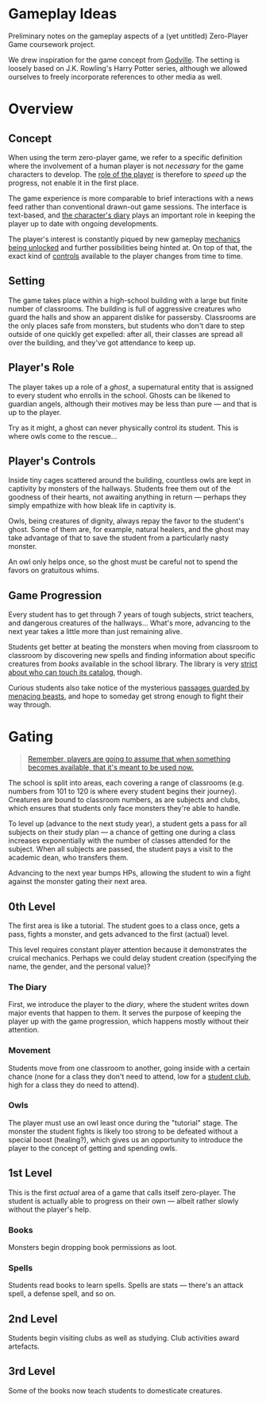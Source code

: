 # Gameplay Ideas

Preliminary notes on the gameplay aspects of a (yet untitled) Zero-Player Game
coursework project. 

We drew inspiration for the game concept from [Godville](https://en.wikipedia.org/wiki/Godville).
The setting is loosely based on J.K. Rowling's Harry Potter series, although
we allowed ourselves to freely incorporate references to other media as well.

# Overview

## Concept

When using the term zero-player game, we refer to a specific definition
where the involvement of a human player is not _necessary_ for the game
characters to develop. The [role of the player](#players-role) is therefore
to _speed up_ the progress, not enable it in the first place.

The game experience is more comparable to brief interactions
with a news feed rather than conventional drawn-out game sessions.
The interface is text-based, and [the character's diary](#diary) plays
an important role in keeping the player up to date with ongoing developments.

The player's interest is constantly piqued by new gameplay [mechanics
being unlocked](#game-progression) and further possibilities being hinted at.
On top of that, the exact kind of [controls](#players-controls) available
to the player changes from time to time.

## Setting

The game takes place within a high-school building with a large but finite number
of classrooms. The building is full of aggressive creatures who guard the halls
and show an apparent dislike for passersby. Classrooms are the only places safe
from monsters, but students who don't dare to step outside of one quickly get
expelled: after all, their classes are spread all over the building, and they've
got attendance to keep up.

## Player's Role

The player takes up a role of a _ghost_, a supernatural entity that is
assigned to every student who enrolls in the school. Ghosts can be likened
to guardian angels, although their motives may be less than pure — and that
is up to the player.

Try as it might, a ghost can never physically control its student.
This is where owls come to the rescue...

## Player's Controls

Inside tiny cages scattered around the building, countless owls are
kept in captivity by monsters of the hallways. Students free them out of the
goodness of their hearts, not awaiting anything in return — perhaps
they simply empathize with how bleak life in captivity is.

Owls, being creatures of dignity, always repay the favor to the student's
ghost. Some of them are, for example, natural healers, and the ghost may take
advantage of that to save the student from a particularly nasty monster.

An owl only helps once, so the ghost must be careful not to spend the favors
on gratuitous whims.

## Game Progression

Every student has to get through 7 years of tough subjects, strict teachers,
and dangerous creatures of the hallways... What's more, advancing to the
next year takes a little more than just remaining alive.

Students get better at beating the monsters when moving from classroom
to classroom by discovering new spells and finding information about specific
creatures from _books_ available in the school library. The library is very
[strict about who can touch its catalog](#acquiring-books), though.

Curious students also take notice of the mysterious [passages guarded by
menacing beasts](#gating), and hope to someday get strong enough to
fight their way through.

# Gating

> [Remember, players are going to assume that when something becomes available, that it's meant to be used now.](https://www.gamasutra.com/blogs/JoshBycer/20160628/275930/Examining_Gating_in_Game_Design.php)

The school is split into areas, each covering a range of classrooms (e.g.
numbers from 101 to 120 is where every student begins their journey).
Creatures are bound to classroom numbers, as are subjects and clubs,
which ensures that students only face monsters they're able to handle.

To level up (advance to the next study year), a student gets a pass for
all subjects on their study plan — a chance of getting one during a class
increases exponentially with the number of classes attended for the subject.
When all subjects are passed, the student pays a visit to the academic dean,
who transfers them.

Advancing to the next year bumps HPs, allowing the student to win a fight
against the monster gating their next area.

## 0th Level

The first area is like a tutorial. The student goes to a class once, gets a pass,
fights a monster, and gets advanced to the first (actual) level.

This level requires constant player attention because it demonstrates
the cruical mechanics. Perhaps we could delay student creation (specifying
the name, the gender, and the personal value)?

### The Diary

First, we introduce the player to the _diary_, where the student writes down
major events that happen to them. It serves the purpose of keeping the player
up with the game progression, which happens mostly without their attention.

### Movement

Students move from one classroom to another, going inside with a certain chance
(none for a class they don't need to attend, low for a [student club](#student-clubs),
high for a class they do need to attend).

### Owls

The player must use an owl least once during the "tutorial" stage. The
monster the student fights is likely too strong to be defeated without
a special boost (healing?), which gives us an opportunity to
introduce the player to the concept of getting and spending owls.

## 1st Level

This is the first _actual_ area of a game that calls itself zero-player.
The student is actually able to progress on their own — albeit rather
slowly without the player's help.

### Books

Monsters begin dropping book permissions as loot.

### Spells

Students read books to learn spells.
Spells are stats — there's an attack spell, a defense spell, and so on.

## 2nd Level

Students begin visiting clubs as well as studying.
Club activities award artefacts.

## 3rd Level

Some of the books now teach students to domesticate creatures.
